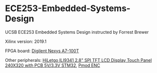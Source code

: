 # ECE253-Embedded-Systems-Design
UCSB ECE253 Embedded Systems Design instructed by Forrest Brewer

Xilinx version: 2019.1

FPGA board: [Digilent Nexys A7-100T](https://digilent.com/shop/nexys-a7-fpga-trainer-board-recommended-for-ece-curriculum/)

Other peripherals: [HiLetgo ILI9341 2.8" SPI TFT LCD Display Touch Panel 240X320 with PCB 5V/3.3V STM32](https://www.amazon.com/dp/B073R7BH1B?psc=1&ref=ppx_yo2_dt_b_product_details), [Pmod ENC](https://digilent.com/shop/pmod-enc-rotary-encoder/)
